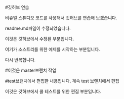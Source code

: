 #깃허브 연습

비쥬얼 스튜디오 코드를 사용해서 깃허브를 연습해 보겠습니다.

readme.md파일이 수정되었습니다.

이것은 깃허브에서 수정된 부분입니다.

여기가 소스트리를 위한 예제를 시작하는 부분입니다.

다시 반복합니다.

#이것은 master브랜치 작업

#test브랜치에서 편집한 내용입니다.
계속 test 브랜치에서 편집

이것은 깃허브에서 콜 테스트를 위한 편집 부분입니다.
